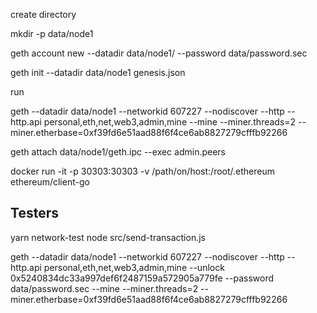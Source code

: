 create directory


mkdir -p data/node1


geth account new --datadir data/node1/ --password data/password.sec


geth init --datadir data/node1 genesis.json


run 

geth --datadir data/node1  --networkid 607227 --nodiscover  --http --http.api personal,eth,net,web3,admin,mine --mine --miner.threads=2 --miner.etherbase=0xf39fd6e51aad88f6f4ce6ab8827279cfffb92266

geth attach data/node1/geth.ipc --exec admin.peers


docker run -it -p 30303:30303 -v /path/on/host:/root/.ethereum ethereum/client-go


## Testers
yarn network-test
node  src/send-transaction.js



geth --datadir data/node1  --networkid 607227 --nodiscover  --http --http.api personal,eth,net,web3,admin,mine --unlock 0x5240834dc33a997def6f2487159a572905a779fe --password data/password.sec --mine --miner.threads=2 --miner.etherbase=0xf39fd6e51aad88f6f4ce6ab8827279cfffb92266

